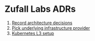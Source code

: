 # Zufall Labs ADRs

1. [Record architecture decisions](./0001-record-architecture-decisions.md)
2. [Pick underlying infrastructure provider](./0002-pick-underlying-infrastructure-provider.md)
3. [Kubernetes L3 setup](./0003-kubernetes-l3-setup.md)
